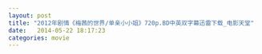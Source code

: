 ```yaml
---
layout: post
title: "2012年剧情《梅茜的世界/单亲小小姐》720p.BD中英双字幕迅雷下载_电影天堂"
date:   2014-05-22 18:17:23
categories: movie
---
```

<html>
 <body>
  <p>
  </p>
 </body>
</html>